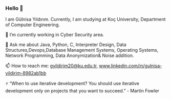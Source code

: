 ### Hello  👋

I am Gülnisa Yıldırım. Currently, I am studying at Koç University, Department of Computer Engineering.




🔭 I’m currently working in Cyber Security area.

💬 Ask me about Java, Python, C, Interpreter Design, Data Structures,Devops,Database Management Systems, Operating Systems, Network Programming, Data Anonymization& Noise addition.

📫 How to reach me: gyildirim20@ku.edu.tr, www.linkedin.com/in/gulnisa-yildirim-8982ab1bb 

⚡ “When to use iterative development? You should use iterative development only on projects that you want to succeed.” - Martin Fowler
